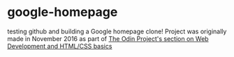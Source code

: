 # google-homepage
testing github and building a Google homepage clone!
Project was originally made in November 2016 as part of [The Odin Project's section on Web Development and HTML/CSS basics](http://www.theodinproject.com/courses/web-development-101/lessons/html-css)
